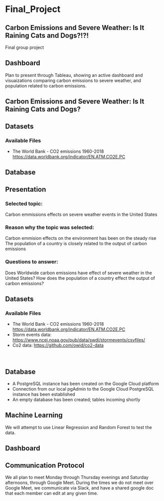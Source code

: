 # Final_Project

## Carbon Emissions and Severe Weather: Is It Raining Cats and Dogs?!?!


Final group project

## Dashboard

Plan to present through Tableau, showing an active dashboard and visuaizations comparing carbon emissions to severe weather, and population related to carbon emissions.

## Carbon Emissions and Severe Weather: Is It Raining Cats and Dogs?



## Datasets
  ### Available Files
  - The World Bank - CO2 emissions 1960-2018 https://data.worldbank.org/indicator/EN.ATM.CO2E.PC



## Database

## Presentation

### Selected topic: 
Carbon emmissions effects on severe weather events in the United States

### Reason why the topic was selected: 
Carbon emmision effects on the environment has been on the steady rise
The population of a country is closely related to the output of carbon emissions

### Questions to answer:              
Does Worldwide carbon emissions have effect of severe weather in the United States?
How does the population of a country effect the output of carbon emissions?

## Datasets
  ### Available Files
  - The World Bank - CO2 emissions 1960-2018 https://data.worldbank.org/indicator/EN.ATM.CO2E.PC
  - Storm events data: https://www.ncei.noaa.gov/pub/data/swdi/stormevents/csvfiles/ 
  - Co2 data: https://github.com/owid/co2-data </br></br></br>


## Database
  
- A PostgreSQL instance has been created on the Google Cloud platform
- Connection from our local pgAdmin to the Google Cloud PostgreSQL instance has been established
- An empty database has been created; tables incoming shortly




## Machine Learning



We will attempt to use Linear Regression and Random Forest to test the data.



## Dashboard





## Communication Protocol

We all plan to meet Monday through Thursday evenings and Saturday afternoons, through Google Meet. During the times we do not meet over Google Meet, we communicate via Slack, and have a shared google doc that each member can edit at any given time.


